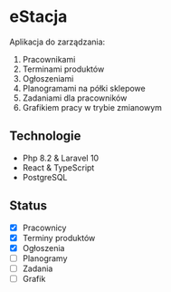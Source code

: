 # eStacja

Aplikacja do zarządzania:

1. Pracownikami
2. Terminami produktów
3. Ogłoszeniami
4. Planogramami na półki sklepowe
5. Zadaniami dla pracowników
6. Grafikiem pracy w trybie zmianowym

## Technologie

- Php 8.2 & Laravel 10
- React & TypeScript
- PostgreSQL

## Status

- [x] Pracownicy
- [x] Terminy produktów
- [x] Ogłoszenia
- [ ] Planogramy
- [ ] Zadania
- [ ] Grafik

